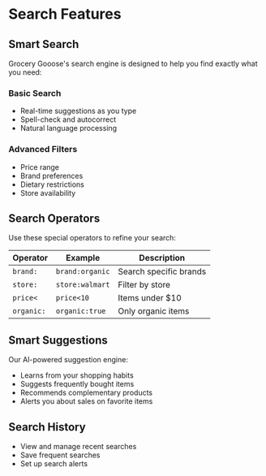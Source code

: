 # Search Features

## Smart Search

Grocery Gooose's search engine is designed to help you find exactly what you need:

### Basic Search
- Real-time suggestions as you type
- Spell-check and autocorrect
- Natural language processing

### Advanced Filters
- Price range
- Brand preferences
- Dietary restrictions
- Store availability

## Search Operators

Use these special operators to refine your search:

| Operator | Example | Description |
|----------|---------|-------------|
| `brand:` | `brand:organic` | Search specific brands |
| `store:` | `store:walmart` | Filter by store |
| `price<` | `price<10` | Items under $10 |
| `organic:` | `organic:true` | Only organic items |

## Smart Suggestions

Our AI-powered suggestion engine:
- Learns from your shopping habits
- Suggests frequently bought items
- Recommends complementary products
- Alerts you about sales on favorite items

## Search History

- View and manage recent searches
- Save frequent searches
- Set up search alerts 